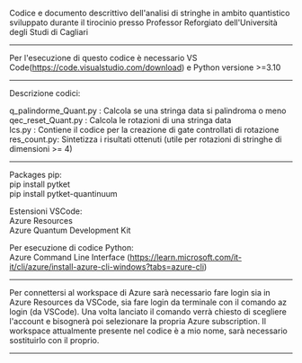 
Codice e documento descrittivo dell'analisi di stringhe in ambito quantistico sviluppato durante il tirocinio presso Professor Reforgiato dell'Università degli Studi di Cagliari

-----------------------------------------------------------------------------------------------------------------------------------------------------------------------------------------------------------------------------------------------------------------

Per l'esecuzione di questo codice è necessario VS Code(https://code.visualstudio.com/download) e Python versione >=3.10

-----------------------------------------------------------------------------------------------------------------------------------------------------------------------------------------------------------------------------------------------------------------

Descrizione codici:

q_palindorme_Quant.py : Calcola se una stringa data si palindroma o meno                                                                                                                                                                                         
qec_reset_Quant.py : Calcola le rotazioni di una stringa data                                                                                                                                                                                                    
lcs.py : Contiene il codice per la creazione di gate controllati di rotazione                                                                                                                                                                                    
res_count.py: Sintetizza i risultati ottenuti (utile per rotazioni di stringhe di dimensioni >= 4)

-----------------------------------------------------------------------------------------------------------------------------------------------------------------------------------------------------------------------------------------------------------------

Packages pip:                                                                                                                                                                                                                                                    
pip install pytket                                                                                                                                                                                                                                               
pip install pytket-quantinuum    

Estensioni VSCode:                                                                                                                                                                                                                                               
Azure Resources                                                                                                                                                                                                                                                  
Azure Quantum Development Kit 

Per esecuzione di codice Python:                                                                                                                                                                                                                                 
Azure Command Line Interface (https://learn.microsoft.com/it-it/cli/azure/install-azure-cli-windows?tabs=azure-cli)

-----------------------------------------------------------------------------------------------------------------------------------------------------------------------------------------------------------------------------------------------------------------

Per connettersi al workspace di Azure sarà necessario fare login sia in Azure Resources da VSCode, sia fare login da terminale con il comando az login (da VSCode). Una volta lanciato il comando verrà chiesto di scegliere l'account e bisognerà poi selezionare la propria Azure subscription.
Il workspace attualmente presente nel codice è a mio nome, sarà necessario sostituirlo con il proprio.

-----------------------------------------------------------------------------------------------------------------------------------------------------------------------------------------------------------------------------------------------------------------
